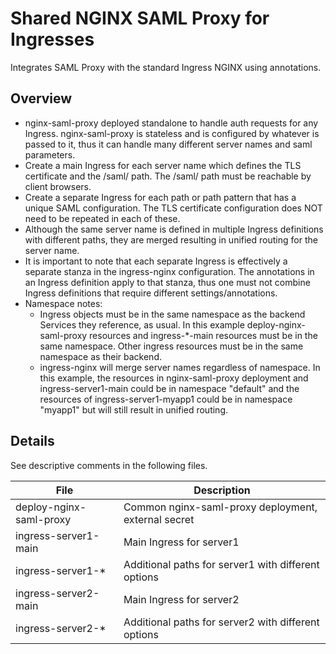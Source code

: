 # Shared NGINX SAML Proxy for Ingresses

Integrates SAML Proxy with the standard Ingress NGINX using annotations.

## Overview
- nginx-saml-proxy deployed standalone to handle auth requests for any Ingress. nginx-saml-proxy is stateless and is configured by whatever is passed to it, thus it can handle many different server names and saml parameters.
- Create a main Ingress for each server name which defines the TLS certificate and the /saml/ path. The /saml/ path must be reachable by client browsers.
- Create a separate Ingress for each path or path pattern that has a unique SAML configuration. The TLS certificate configuration does NOT need to be repeated in each of these.
- Although the same server name is defined in multiple Ingress definitions with different paths, they are merged resulting in unified routing for the server name.
- It is important to note that each separate Ingress is effectively a separate stanza in the ingress-nginx configuration. The annotations in an Ingress definition apply to that stanza, thus one must not combine Ingress definitions that require different settings/annotations.
- Namespace notes:
  - Ingress objects must be in the same namespace as the backend Services they reference, as usual. In this example deploy-nginx-saml-proxy resources and ingress-\*-main resources must be in the same namespace. Other ingress resources must be in the same namespace as their backend.
  - ingress-nginx will merge server names regardless of namespace. In this example, the resources in nginx-saml-proxy deployment and ingress-server1-main could be in namespace "default" and the resources of ingress-server1-myapp1 could be in namespace "myapp1" but will still result in unified routing.

## Details
See descriptive comments in the following files.

File | Description 
----- | -----------
deploy-nginx-saml-proxy | Common nginx-saml-proxy deployment, external secret
ingress-server1-main    | Main Ingress for server1
ingress-server1-*       | Additional paths for server1 with different options
ingress-server2-main    | Main Ingress for server2
ingress-server2-*       | Additional paths for server2 with different options


